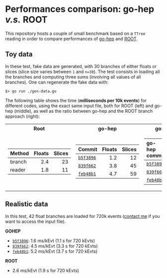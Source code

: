 # Performances comparison: go-hep *v.s.* ROOT

This repository hosts a couple of small benchmark based on a `TTree` reading
in order to compare performances of [go-hep](https://go-hep.org/) and [ROOT](https://root.cern.ch/).


## Toy data

In these test, fake data are generated, with 30 branches of either floats or slices
(slice size varies between `1` and `n=30`). The test consists in loading all the branches and computing
three sums (involving all values of all branches). One can regenerate the fake data with:
```
$> go run ./gen-data.go
```

The following table shows the time (**milliseconds per 10k events**) for different codes, using the exact same input file,
both for ROOT (left) and go-hep (middle), as well as the ratio between go-hep and the ROOT branch approach (right):

<table>
<tr><th> Root </th><th> go-hep </th><th> go-hep / branch </th></tr>
<tr><td>

| Method | Floats | Slices |
|:--|--:|--:|
| branch  | 2.4  | 23 |
| reader  | 1.8  | 11 |

</td><td>

| Commit | Floats | Slices |
|:--|--:|--:|
| [`b5f3896`](https://github.com/go-hep/hep/commit/b5f389640bd9b7bd567717dceda9f16ab9e2b6b2) | 1.2 | 12 |
| [`839f662`](https://github.com/go-hep/hep/commit/1f253e6bf631b7a947f17c08168272b81839f662) | 3.8 | 45 |
| [`feb48b1`](https://github.com/go-hep/hep/commit/f6acb63617113ff72668b749065faab99feb48b1) | 4.7 | 59 |

</td><td>

| go-hep commit | Floats | Slices |
|:--|--:|--:|
| [`b5f3896`](https://github.com/go-hep/hep/commit/b5f389640bd9b7bd567717dceda9f16ab9e2b6b2) | 0.5 | 0.5 |
| [`839f662`](https://github.com/go-hep/hep/commit/1f253e6bf631b7a947f17c08168272b81839f662) | 1.6 | 2.0 |
| [`feb48b1`](https://github.com/go-hep/hep/commit/f6acb63617113ff72668b749065faab99feb48b1) | 1.9 | 2.7 |

</td></tr> </table>


## Realistic data 

In this test, 42 float branches are loaded for 720k events ([contact me](mailto:romain.madar@cern.ch) if you want to access the input file).

**GOHEP** 
 + [`b5f3896`](https://github.com/go-hep/hep/commit/b5f389640bd9b7bd567717dceda9f16ab9e2b6b2): 1.6 ms/kEvt (1.1 s for 720 kEvts)
 + [`839f662`](https://github.com/go-hep/hep/commit/1f253e6bf631b7a947f17c08168272b81839f662): 4.5 ms/kEvt (3.3 s for 720 kEvts)
 + [`feb48b1`](https://github.com/go-hep/hep/commit/f6acb63617113ff72668b749065faab99feb48b1): 5.2 ms/kEvt (3.7 s for 720 kEvts)

**ROOT**
 + 2.6 ms/kEvt (1.9 s for 720 kEvts)


